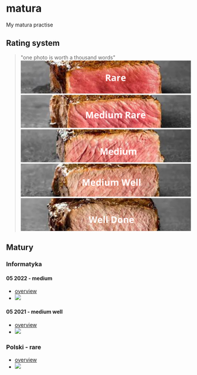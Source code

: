 # matura
My matura practise 

## Rating system
> "one photo is worth a thousand words"
![rating system categories](non-educational/rating_system.png)

## Matury

### Informatyka
#### 05 2022 - medium
- [overview](informatyka/202205/)
- ![](https://us-central1-progress-markdown.cloudfunctions.net/progress/60)

#### 05 2021 - medium well
- [overview](informatyka/202105/)
- ![](https://us-central1-progress-markdown.cloudfunctions.net/progress/80)

### Polski - rare
- [overview](polski/202205/)
- ![](https://us-central1-progress-markdown.cloudfunctions.net/progress/20)